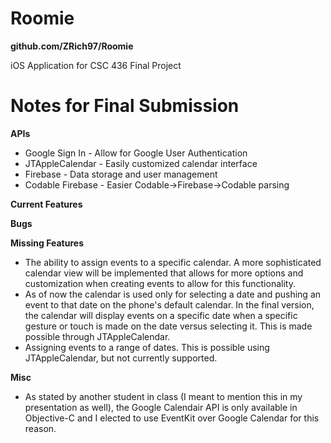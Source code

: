 # Roomie
**github.com/ZRich97/Roomie**

iOS Application for CSC 436 Final Project

# Notes for Final Submission

**APIs**
* Google Sign In - Allow for Google User Authentication
* JTAppleCalendar - Easily customized calendar interface
* Firebase - Data storage and user management
* Codable Firebase - Easier Codable->Firebase->Codable parsing

**Current Features**


**Bugs**


**Missing Features**
* The ability to assign events to a specific calendar. A more sophisticated calendar view will be implemented that allows for more options and customization when creating events to allow for this functionality. 
* As of now the calendar is used only for selecting a date and pushing an event to that date on the phone's default calendar. In the final version, the calendar will display events on a specific date when a specific gesture or touch is made on the date versus selecting it. This is made possible through JTAppleCalendar. 
* Assigning events to a range of dates. This is possible using JTAppleCalendar, but not currently supported. 

**Misc**
* As stated by another student in class (I meant to mention this in my presentation as well), the Google Calendair API is only available in Objective-C and I elected to use EventKit over Google Calendar for this reason. 
